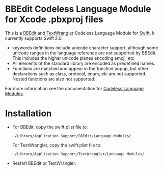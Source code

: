 BBEdit Codeless Language Module for Xcode .pbxproj files
==============================

This is a [BBEdit](http://www.barebones.com/products/bbedit/index.html) and
[TextWrangler](http://www.barebones.com/products/textwrangler/) Codeless
Language Module for [Swift](https://developer.apple.com/swift/). It currently supports
Swift 2.0.

* keywords definitions include unicode character support, although some unicode ranges in the language reference are not supported by BBEdit. This includes the higher unicode planes encoding emoji, etc.
* All elements of the standard library are encoded as predefined names.
* Functions are matched and appear in the function popup, but other declarations such as class, protocol, enum, etc are not supported. Nested functions are also not supported.

For more information see the documentation for [Codeless Language Modules](http://www.barebones.com/support/develop/clm.html).

Installation
=============================

  * For BBEdit, copy the swift.plist file to:

		~/Library/Application Support/BBEdit/Language Modules/

	For TextWrangler, copy the swift.plist file to:

		~/Library/Application Support/TextWrangler/Language Modules/

  * Restart BBEdit or TextWrangler.


